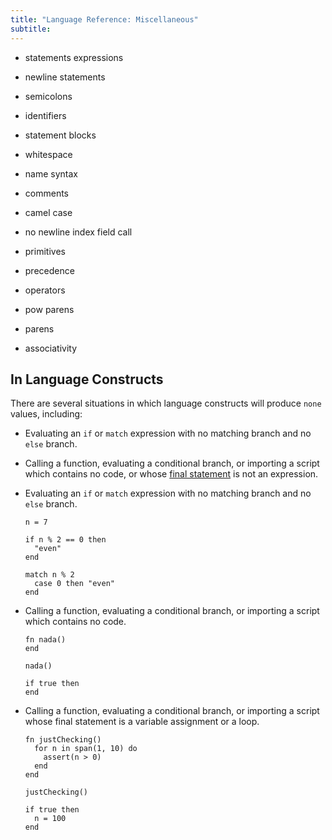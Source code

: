 ```yaml
---
title: "Language Reference: Miscellaneous"
subtitle:
---
```


- statements expressions
- newline statements
- semicolons
- identifiers
- statement blocks
- whitespace
- name syntax
- comments
- camel case
- no newline index field call
- primitives

- precedence
- operators
- pow parens
- parens
- associativity

## In Language Constructs

There are several situations in which language constructs will produce `none`
values, including:

- Evaluating an `if` or `match` expression with no matching branch and no `else`
  branch.
- Calling a function, evaluating a conditional branch, or importing a script
  which contains no code, or whose [final statement](misc#final-statement-value)
  is not an expression.

- Evaluating an `if` or `match` expression with no matching branch and no `else`
  branch.

  ```ptls
  n = 7

  if n % 2 == 0 then
    "even"
  end

  match n % 2
    case 0 then "even"
  end
  ```

- Calling a function, evaluating a conditional branch, or importing a script
  which contains no code.

  ```ptls
  fn nada()
  end

  nada()

  if true then
  end
  ```

- Calling a function, evaluating a conditional branch, or importing a script
  whose final statement is a variable assignment or a loop.

  ```ptls
  fn justChecking()
    for n in span(1, 10) do
      assert(n > 0)
    end
  end

  justChecking()

  if true then
    n = 100
  end
  ```
